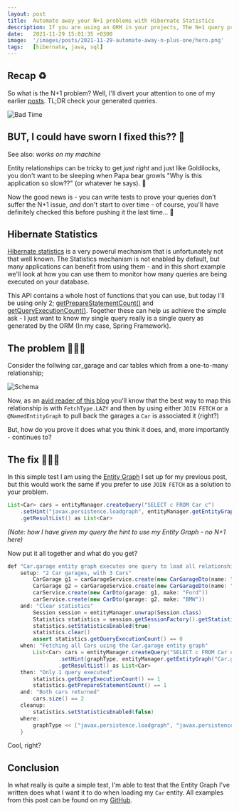 ```yaml
---
layout: post
title:  Automate away your N+1 problems with Hibernate Statistics
description: If you are using an ORM in your projects, The N+1 query problem is definitely one of your issues. If you...
date:   2021-11-29 15:01:35 +0300
image:  '/images/posts/2021-11-29-automate-away-n-plus-one/hero.png'
tags:   [hibernate, java, sql]
---
```


## Recap ♻
So what is the N+1 problem? Well, I'll divert your attention to one of my earlier [posts](https://marktjbrown.com/fixing-the-n-plus-one-query-problem). TL;DR check your generated queries.

![Bad Time]({{site.baseurl}}/images/posts/2021-11-29-automate-away-n-plus-one/bad-time.png)

## BUT, I could have sworn I fixed this?? 🤨
See also: _works on my machine_

Entity relationships can be tricky to get _just right_ and just like Goldilocks, you don't want to be sleeping when Papa bear growls "Why is this application so slow??" (or whatever he says). 🧸

Now the good news is - you can write tests to prove your queries don't suffer the N+1 issue, _and_ don't start to over time - of course, you'll have definitely checked this before pushing it the last time... 👀

## Hibernate Statistics
[Hibernate statistics](https://docs.jboss.org/hibernate/orm/3.2/api/org/hibernate/stat/Statistics.html) is a very powerul mechanism that is unfortunately not that well known. The Statistics mechanism is not enabled by default, but many applications can benefit from using them - and in this short example we'll look at how you can use them to monitor how many queries are being executed on your database.

This API contains a whole host of functions that you can use, but today I'll be using only 2; [getPrepareStatementCount()](https://docs.jboss.org/hibernate/orm/3.2/api/org/hibernate/stat/Statistics.html#getPrepareStatementCount()) and [getQueryExecutionCount()](https://docs.jboss.org/hibernate/orm/3.2/api/org/hibernate/stat/Statistics.html#getQueryExecutionCount()). Together these can help us achieve the simple ask - I just want to know my single query really is a single query as generated by the ORM (In my case, Spring Framework).

## The problem 🤦🏻‍♂️
Consider the follwing car_garage and car tables which from a one-to-many relationship;

![Schema]({{site.baseurl}}/images/posts/2021-11-29-automate-away-n-plus-one/schema.png)

Now, as an [avid reader of this blog](https://marktjbrown.com/fixing-the-n-plus-one-query-problem) you'll know that the best way to map this relationship is with `FetchType.LAZY` and then by using either `JOIN FETCH` or a `@NamedEntityGraph` to pull back the garages a `Car` is associated it (right?)

But, how do you prove it does what you think it does, and, more importantly - continues to?

## The fix 👨🏻‍🔧
In this simple test I am using the [Entity Graph](https://github.com/MTJB/blog_code_examples/blob/d5d6fbcac0d253006719fe7bd874c0bc57adf693/src/main/java/com/mtjb/examples/entities/Car.java#L9) I set up for my previous post, but this would work the same if you prefer to use `JOIN FETCH` as a solution to your problem.

```java
List<Car> cars = entityManager.createQuery("SELECT c FROM Car c")
    .setHint("javax.persistence.loadgraph", entityManager.getEntityGraph("Car.garage"))
    .getResultList() as List<Car>
```
_(Note: how I have given my query the hint to use my Entity Graph - no N+1 here)_


Now put it all together and what do you get?
```java
def "Car.garage entity graph executes one query to load all relationships"(String graphType) {
    setup: "2 Car garages, with 3 Cars"
        CarGarage g1 = carGarageService.create(new CarGarageDto(name: "Browns"))
        CarGarage g2 = carGarageService.create(new CarGarageDto(name: "Smyths"))
        carService.create(new CarDto(garage: g1, make: "Ford"))
        carService.create(new CarDto(garage: g2, make: "BMW"))
    and: "Clear statistics"
        Session session = entityManager.unwrap(Session.class)
        Statistics statistics = session.getSessionFactory().getStatistics()
        statistics.setStatisticsEnabled(true)
        statistics.clear()
        assert statistics.getQueryExecutionCount() == 0
    when: "Fetching all Cars using the Car.garage entity graph"
        List<Car> cars = entityManager.createQuery("SELECT c FROM Car c")
                .setHint(graphType, entityManager.getEntityGraph("Car.garage"))
                .getResultList() as List<Car>
    then: "Only 1 query executed"
        statistics.getQueryExecutionCount() == 1
        statistics.getPrepareStatementCount() == 1
    and: "Both cars returned"
        cars.size() == 2
    cleanup:
        statistics.setStatisticsEnabled(false)
    where:
        graphType << ["javax.persistence.loadgraph", "javax.persistence.fetchgraph"]
    }
```

Cool, right?

## Conclusion
In what really is quite a simple test, I'm able to test that the Entity Graph I've written does what I want it to do when loading my `Car` entity. All examples from this post can be found on my [GitHub](https://github.com/MTJB/blog_code_examples).
